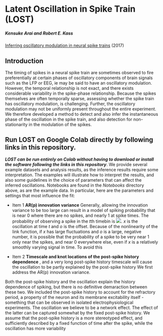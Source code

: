 #  Latent Oscillation in Spike Train (LOST)

#####  Kensuke Arai and Robert E. Kass
[Inferring oscillatory modulation in neural spike trains](http://journals.plos.org/ploscompbiol/article?id=10.1371/journal.pcbi.1005596) (2017)

##  Introduction
The timing of spikes in a neural spike train are sometimes observed to fire preferentially at certain phases of oscillatory components of brain signals such as the LFP or EEG, ie may be said to have an oscillatory modulation.    However, the temporal relationship is not exact, and there exists considerable variability in the spike-phase relationship.  Because the spikes themselves are often temporally sparse, assessing whether the spike train has oscillatory modulation, is challenging.  Further, the oscillatory modulation may not be uniformly present throughout the entire experiment.  We therefore developed a method to detect and also infer the instantaneous phase of the oscillation in the spike train, and also detection for non-stationarity in the modulation of the spikes.

##  Run LOST on Google Colab directly by following links in this repository.
_**LOST can be run entirely on Colab without having to download or install the software following the links in this repository**_.  We provide several example datasets and analysis results, as the inference results require some interpretation.  The examples will illustrate how to interpret the results, and also some guidelines in the choice of parameters that can affect the inferred oscillations.  Notebooks are found in the *Notebooks* directory above, as are the example data.  In particular, here are the parameters and settings that most influence the fit:

* Item 1  **AR(p) innovation variance**
Generally, allowing the innovation variance to be too large can result in a model of spiking probability that is near 0 where there are no spikes, and nearly 1 at spike times. The probability of observing a spike in the *t*th timebin is <img src="https://render.githubusercontent.com/render/math?math=p(y_t = 1) = \frac{\exp{x_t %2B o}}{1 %2B \exp{x_t %2B o}}">.  *x* is the oscillation at time *t* and *o* is the offset.  Because of the nonlinearity of the link function, if *x* has large fluctuations and *o* is a large, negative number, it is possible that the probability of a spike to be very near 1 only near the spikes, and near 0 everywhere else, even if *x* is a relatively smoothly varying signal in time.  To avoid this 

* Item 2  **Timescale and knot locations of the post-spike history dependence**
, and a very long post-spike history timescale will cause the oscillation to be partly explained by the post-spike history
We first address the AR(p) innovation variance.  

Both the post-spike history and the oscillation explain the history dependence of spiking, but there is no definitive demaraction between these two.  We included the post-spike history to account for the refractory period, a property of the neuron and its membrane excitability itself - something that can be observed in isolated electrophysiological experiments.  The oscillation we believe to be a network effect.  The effect of the latter can be captured somewhat by the fixed post-spike history.  We assume that the post-spike history is a more stereotyped effect, and sufficiently described by a fixed function of time after the spike, while the oscillation has more variability
